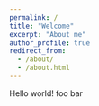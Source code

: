```yaml
---
permalink: /
title: "Welcome"
excerpt: "About me"
author_profile: true
redirect_from: 
  - /about/
  - /about.html
---
```


Hello world!
foo bar